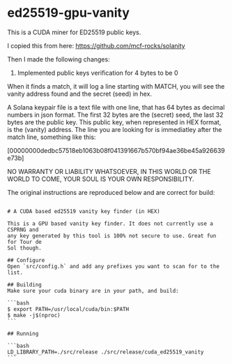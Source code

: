 # ed25519-gpu-vanity
This is a CUDA miner for ED25519 public keys.

I copied this from here: https://github.com/mcf-rocks/solanity

Then I made the following changes:
1. Implemented public keys verification for 4 bytes to be 0

When it finds a match, it will log a line starting with MATCH, you will see the vanity address found and the secret (seed) in hex.

A Solana keypair file is a text file with one line, that has 64 bytes as decimal numbers in json format. The first 32 bytes are the (secret) seed, the last 32 bytes are the public key. This public key, when represented in HEX format, is the (vanity) address. The line you are looking for is immediatley after the match line, something like this:

[00000000dedbc57518eb1063b08f041391667b570bf94ae36be45a926639e73b]

NO WARRANTY OR LIABILITY WHATSOEVER, IN THIS WORLD OR THE WORLD TO COME, YOUR SOUL IS YOUR OWN RESPONSIBILITY.

The original instructions are reproduced below and are correct for build:
~~~~~~~~~~~~~~~~~~~~~~~~~~~~~~~~~~~~~~~~~~~~~~~~~~~~~~~~~~~~~~~~~~~~~~~~~~~~~~~

# A CUDA based ed25519 vanity key finder (in HEX)

This is a GPU based vanity key finder. It does not currently use a CSPRNG and
any key generated by this tool is 100% not secure to use. Great fun for Tour de
Sol though.

## Configure
Open `src/config.h` and add any prefixes you want to scan for to the list.

## Building
Make sure your cuda binary are in your path, and build:

```bash
$ export PATH=/usr/local/cuda/bin:$PATH
$ make -j$(nproc)
```

## Running

```bash
LD_LIBRARY_PATH=./src/release ./src/release/cuda_ed25519_vanity
```

